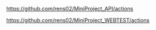 https://github.com/rens02/MiniProject_API/actions

https://github.com/rens02/MiniProject_WEBTEST/actions
